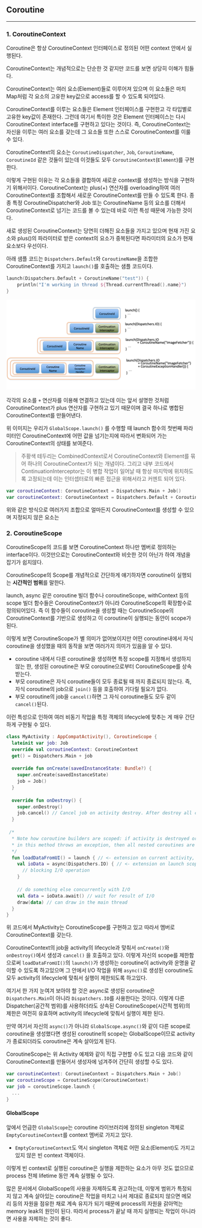 ## Coroutine

---

### 1. CoroutineContext

Coroutine은 항상 CoroutineContext 인터페이스로 정의된 어떤 context 안에서 실행된다.

CoroutineContext는 개념적으로는 단순한 것 같지만 코드를 보면 상당히 이해가 힘들다.

CoroutineContext는 여러 요소(Element)들로 이루어져 있으며 이 요소들은 마치 Map처럼 각 요소의 고유한 key값으로 access를 할 수 있도록 되어있다. 

CoroutineContext를 이루는 요소들은 Element 인터페이스를 구현한고 각 타입별로 고유한 key값이 존재한다. 그런데 여기서 특이한 것은 Element 인터페이스는 다시 CoroutineContext interface를 구현하고 있다는 것이다.
즉, CoroutineContext는 자신을 이루는 여러 요소를 갖는데 그 요소들 또한 스스로 CoroutineContext를 이룰 수 있다.

CoroutineContext의 요소는 `CoroutineDispatcher`, `Job`, `CoroutineName`, `CoroutineId` 같은 것들이 있는데 이것들도 모두 `CoroutineContext`(`Element`)를 구현한다.

이렇게 구현된 이유는 각 요소들을 결합하여 새로운 context를 생성하는 방식을 구현하기 위해서이다. CoroutineContext는 plus(+) 연산자를 overloading하여 여러 CoroutineContext를 조합해서 새로운 CoroutineContext를 만들 수 있도록 한다.
종종 특정 CoroutineDispatcher와 Job 또는 CoroutineName 등의 요소를 더해서 CoroutineContext로 넘기는 코드를 볼 수 있는데 바로 이런 특성 때문에 가능한 것이다.

새로 생성된 CoroutineContext는 당연히 더해진 요소들을 가지고 있으며 현재 가진 요소와 plus()의 파라미터로 받은 context의 요소가 중복된다면 파라미터의 요소가 현재 요소보다 우선이다.

아래 샘플 코드는 `Dispatchers.Default`와 `CoroutineName`을 조합한 CoroutineContext를 가지고 `launch()`를 호출하는 샘플 코드이다.

```kotlin
launch(Dispatchers.Default + CoroutineName("test")) {
    println("I'm working in thread ${Thread.currentThread().name}")
}
```

![Coroutine_01.png](Coroutine_01.png)

각각의 요소를 `+` 연산자를 이용해 연결하고 있는데 이는 앞서 설명한 것처럼CoroutineContext가 plus 연산자를 구현하고 있기 때문이며 결국 하나로 병합된 CoroutineContext를 만들어낸다.

위 이미지는 우리가 `GlobalScope.launch()` 를 수행할 때 launch 함수의 첫번째 파라미터인 CoroutineContext에 어떤 값을 넘기는지에 따라서 변화되어 가는 CoroutineContext의 상태를 보여준다.

> 주황색 테두리는 CombinedContext로서 CoroutineContext와 Element를 묶어 하나의 CoroutineContext가 되는 개념이다. 그리고 내부 코드에서 ContinuationInterceptor는 이 병합 작업이 일어날 때 항상 마지막에 위치하도록 고정되는데 이는 인터셉터로의 빠른 접근을 위해서라고 커멘트 되어 있다.

```kotlin
var coroutineContext: CoroutineContext = Dispatchers.Main + Job()
var coroutineContext: CoroutineContext = Dispatchers.Default + CoroutineName("net")
```
위와 같은 방식으로 여러가지 조합으로 얼마든지 CoroutineContext를 생성할 수 있으며 지정되지 않은 요소는

### 2. CoroutineScope

CoroutineScope의 코드를 보면 CoroutineContext 하나만 멤버로 정의하는 interface이다. 이것만으로는 CoroutineContext와 비숫한 것이 아닌가 하여 개념을 잡기가 쉽지않다.

CoroutineScope의 Scope를 개념적으로 간단하게 얘기하자면 coroutine이 실행되는 **시간적인 범위**를 말한다.

launch, async 같은 coroutine 빌더 함수나 coroutineScope, withContext 등의 scope 빌더 함수들은 CoroutineContext가 아니라 CoroutineScope의 확장함수로 정의되어있다. 즉 이 함수들이 coroutine을 생성할 때는 CoroutineScope의 CoroutineContext를 기반으로 생성하고 이 coroutine이 실행되는 동안이 scope가 된다.

이렇게 보면 CoroutineScope가 별 의미가 없어보이지만 어떤 coroutine내에서 자식 coroutine을 생성했을 때의 동작을 보면 여러가지 의미가 있음을 알 수 있다.

* coroutine 내에서 다른 coroutine을 생성하면 특정 scope를 지정해서 생성하지 않는 한, 생성된 coroutine은 부모 coroutine으로부터 CoroutineScope를 상속받는다.
* 부모 coroutine은 자식 coroutine들이 모두 종료될 때 까지 종료되지 않는다. 즉, 자식 coroutine의 job으로 `join()` 등을 호출하여 기다릴 필요가 없다.
* 부모 coroutine의 job을 `cancel()`하면 그 자식 coroutine들도 모두 같이 `cancel()`된다.

이런 특성으로 인하여 여러 비동기 작업을 특정 객체의 lifecycle에 맞추는 게 매우 간단하게 구현될 수 있다.

```kotlin
class MyActivity : AppCompatActivity(), CoroutineScope {
  lateinit var job: Job
  override val coroutineContext: CoroutineContext
  get() = Dispatchers.Main + job

  override fun onCreate(savedInstanceState: Bundle?) {
    super.onCreate(savedInstanceState)
    job = Job()
  }
  
  override fun onDestroy() {
    super.onDestroy()
    job.cancel() // Cancel job on activity destroy. After destroy all children jobs will be cancelled automatically
  }

 /*
  * Note how coroutine builders are scoped: if activity is destroyed or any of the launched coroutines
  * in this method throws an exception, then all nested coroutines are cancelled.
  */
  fun loadDataFromUI() = launch { // <- extension on current activity, launched in the main thread
    val ioData = async(Dispatchers.IO) { // <- extension on launch scope, launched in IO dispatcher
      // blocking I/O operation
    }

    // do something else concurrently with I/O
    val data = ioData.await() // wait for result of I/O
    draw(data) // can draw in the main thread
  }
}
```

위 코드에서 MyActivity는 CoroutineScope를 구현하고 있고 따라서 멤버로 CoroutineContext를 갖는다.

CoroutineContext의 job을 activity의 lifecycle과 맞춰서 `onCreate()`와 `onDestroy()`에서 생성과 `cancel()` 을 호출하고 있다. 이렇게 자신의 scope를 제한함으로써 `loadDataFromUI()`의 `launch()`가 생성하는 coroutine이 activity와 운명을 같이할 수 있도록 하고있으며 그 안에서 I/O 작업을 위해 `async()`로 생성된 coroutine도 모두 activity의 lifecycle에 맞춰서 실행이 제한되도록 하고있다.

여기서 한 가지 눈여겨 보아야 할 것은 async로 생성된 coroutine은 `Dispatchers.Main`이 아니라 `Dispatchers.IO`를 사용한다는 것이다. 이렇게 다른 Dispatcher(공간적 범위)를 사용하더라도 상속된 CoroutineScope(시간적 범위)의 제한은 여전히 유효하며 activity의 lifecycle에 맞춰서 실행이 제한 된다.

만약 여기서 자신의 `async()`가 아니라 `GlobalScope.async()`와 같이 다른 scope로 coroutine을 생성했다면 생성된 coroutine의 scope는 GlobalScope이므로 activity가 종료되더라도 coroutine은 계속 살아있게 된다.

CoroutineScope는 위 Activity 예제와 같이 직접 구현할 수도 있고 다음 코드와 같이 CoroutineContext를 만들어서 생성자에 넘겨주어 간단히 생성할 수도 있다.

```kotlin
var coroutineContext: CoroutineContext = Dispatchers.Main + Job()
var coroutineScope = CoroutineScope(CoroutineContext)
var job = coroutineScope.launch {
  ...
}
```

#### GlobalScope

앞에서 언급한 `GlobalScope`는 coroutine 라이브러리에 정의된 singleton 객체로 `EmptyCoroutineContext`를 context 멤버로 가지고 있다. 
* `EmptyCoroutineContext`도 역시 singleton 객체로 어떤 요소(Element)도 가지고 있지 않은 빈 context 객체이다. 

이렇게 빈 context로 실행된 coroutine은 실행을 제한하는 요소가 아무 것도 없으므로 process 전체 lifetime 동안 계속 실행될 수 있다.

많은 문서에서 GlobalScope의 사용을 자제하도록 권고하는데, 이렇게 범위가 특정되지 않고 계속 살아있는 coroutine은 작업을 마치고 나서 제대로 종료되지 않으면 메모리 등의 자원을 점유한 채로 계속 유지가 되기 때문에 process의 자원을 갉아먹는 memory leak의 원인이 된다. 따라서 process가 끝날 때 까지 실행되는 작업이 아니라면 사용을 자제하는 것이 좋다.